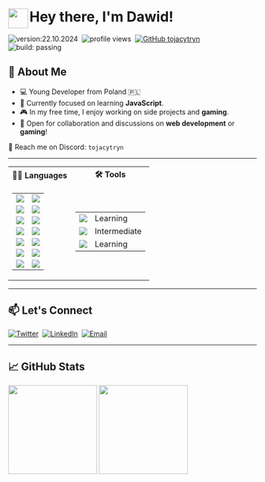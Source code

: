 # <img src="https://user-images.githubusercontent.com/39513876/112366216-8cfe7400-8cfe-11eb-8116-7d3dbae20e97.gif" width="40" align="left"/> Hey there, I'm Dawid!

![version:22.10.2024](https://img.shields.io/badge/version-22.10.2024-informational)&nbsp;
![profile views](https://komarev.com/ghpvc/?username=tojacytryn)&nbsp;
[![GitHub tojacytryn](https://img.shields.io/github/followers/tojacytryn?label=follow&style=social)](https://github.com/tojacytryn)&nbsp;
![build: passing](https://img.shields.io/badge/build-passing-success)

## 🧐 About Me

- 💻 Young Developer from Poland 🇵🇱
- 🌱 Currently focused on learning **JavaScript**.
- 🎮 In my free time, I enjoy working on side projects and **gaming**.
- 💬 Open for collaboration and discussions on **web development** or **gaming**!

📩 Reach me on Discord: `tojacytryn`

---

<table>
  <tbody>
    <tr>
      <th>👨‍💻 Languages</th>
      <th>🛠 Tools</th>
    </tr>
    <tr>
      <td>
        <table>
          <tbody>
            <tr>
              <td>
                <a target="_blank" rel="noopener noreferrer nofollow" href="https://img.shields.io/badge/-HTML-05122A?style=flat&logo=html5">
                  <img src="https://img.shields.io/badge/-HTML-05122A?style=flat&logo=html5" style="max-width: 100%;">
                </a>
              </td>
              <td>
                <a target="_blank" rel="noopener noreferrer nofollow" href="https://img.shields.io/badge/-80%25-darkgreen">
                  <img src="https://img.shields.io/badge/-80%25-darkgreen" style="max-width: 100%;">
                </a>
              </td>
            </tr>
            <tr>
              <td>
                <a target="_blank" rel="noopener noreferrer nofollow" href="https://img.shields.io/badge/-CSS-05122A?style=flat&logo=css3&logoColor=1572B6">
                  <img src="https://img.shields.io/badge/-CSS-05122A?style=flat&logo=css3&logoColor=1572B6" style="max-width: 100%;">
                </a>
              </td>
              <td>
                <a target="_blank" rel="noopener noreferrer nofollow" href="https://img.shields.io/badge/-55%25-limegreen">
                  <img src="https://img.shields.io/badge/-55%25-limegreen" style="max-width: 100%;">
                </a>
              </td>
            </tr>
            <tr>
              <td>
                <a target="_blank" rel="noopener noreferrer nofollow" href="https://img.shields.io/badge/-JavaScript-05122A?style=flat&logo=javascript">
                  <img src="https://img.shields.io/badge/-JavaScript-05122A?style=flat&logo=javascript" style="max-width: 100%;">
                </a>
              </td>
              <td>
                <a target="_blank" rel="noopener noreferrer nofollow" href="https://img.shields.io/badge/-45%25-green">
                  <img src="https://img.shields.io/badge/-45%25-green" style="max-width: 100%;">
                </a>
              </td>
            </tr>
            <tr>
              <td>
                <a target="_blank" rel="noopener noreferrer nofollow" href="https://img.shields.io/badge/-SQL-05122A?style=flat&logo=postgresql">
                  <img src="https://img.shields.io/badge/-SQL-05122A?style=flat&logo=postgresql" style="max-width: 100%;">
                </a>
              </td>
              <td>
                <a target="_blank" rel="noopener noreferrer nofollow" href="https://img.shields.io/badge/-30%25-yellow">
                  <img src="https://img.shields.io/badge/-30%25-yellow" style="max-width: 100%;">
                </a>
              </td>
            </tr>
            <tr>
              <td>
                <a target="_blank" rel="noopener noreferrer nofollow" href="https://img.shields.io/badge/-Python-05122A?style=flat&logo=python">
                  <img src="https://img.shields.io/badge/-Python-05122A?style=flat&logo=python" style="max-width: 100%;">
                </a>
              </td>
              <td>
                <a target="_blank" rel="noopener noreferrer nofollow" href="https://img.shields.io/badge/-20%25-orange">
                  <img src="https://img.shields.io/badge/-20%25-orange" style="max-width: 100%;">
                </a>
              </td>
            </tr>
            <tr>
              <td>
                <a target="_blank" rel="noopener noreferrer nofollow" href="https://img.shields.io/badge/-C++-05122A?style=flat&logo=C%2B%2B&logoColor=00599C">
                  <img src="https://img.shields.io/badge/-C++-05122A?style=flat&logo=C%2B%2B&logoColor=00599C" style="max-width: 100%;">
                </a>
              </td>
              <td>
                <a target="_blank" rel="noopener noreferrer nofollow" href="https://img.shields.io/badge/-10%25-red">
                  <img src="https://img.shields.io/badge/-10%25-red" style="max-width: 100%;">
                </a>
              </td>
            </tr>
            <tr>
              <td>
                <a target="_blank" rel="noopener noreferrer nofollow" href="https://img.shields.io/badge/Java-05122A?style=flat&logo=openjdk&logoColor=white">
                  <img src="https://img.shields.io/badge/Java-05122A?style=flat&logo=openjdk&logoColor=white" style="max-width: 100%;">
                </a>
              </td>
              <td>
                <a target="_blank" rel="noopener noreferrer nofollow" href="https://img.shields.io/badge/-3%25-darkred">
                  <img src="https://img.shields.io/badge/-3%25-darkred" style="max-width: 100%;">
                </a>
              </td>
            </tr>
          </tbody>
        </table>
      </td>
      <td>
        <table>
          <tbody>
            <tr>
              <td>
                <a target="_blank" rel="noopener noreferrer nofollow" href="https://img.shields.io/badge/-Git-05122A?style=flat&logo=git">
                  <img src="https://img.shields.io/badge/-Git-05122A?style=flat&logo=git" style="max-width: 100%;">
                </a>
              </td>
              <td>Learning</td>
            </tr>
            <tr>
              <td>
                <a target="_blank" rel="noopener noreferrer nofollow" href="https://img.shields.io/badge/-GitHub-05122A?style=flat&logo=github">
                  <img src="https://img.shields.io/badge/-GitHub-05122A?style=flat&logo=github" style="max-width: 100%;">
                </a>
              </td>
              <td>Intermediate</td>
            </tr>
            <tr>
              <td>
                <a target="_blank" rel="noopener noreferrer nofollow" href="https://img.shields.io/badge/-Node.js-05122A?style=flat&logo=node.js">
                  <img src="https://img.shields.io/badge/-Node.js-05122A?style=flat&logo=node.js" style="max-width: 100%;">
                </a>
              </td>
              <td>Learning</td>
            </tr>
          </tbody>
        </table>
      </td>
    </tr>
  </tbody>
</table>

---

## 📫 Let's Connect

[![Twitter](https://img.shields.io/badge/Twitter-05122A?logo=x)](https://x.com/tojacytryn/)&nbsp;
[![LinkedIn](https://img.shields.io/badge/-LinkedIn-05122A?style=flat&logo=linkedin)](https://github.com/tojacytryn/)&nbsp;
[![Email](https://img.shields.io/badge/-Email-05122A?style=flat&logo=gmail)](mailto:pancytryn.dawid@gmail.com)&nbsp;

---

## 📈 GitHub Stats 
<div>
  <img height="180em" src="https://github-readme-stats.vercel.app/api?username=tojacytryn&show_icons=true&hide_border=true&theme=dark" />
  <img height="180em" src="https://github-readme-stats.vercel.app/api/top-langs/?username=tojacytryn&layout=compact&langs_count=8&hide_border=true&theme=dark" />
</div>
